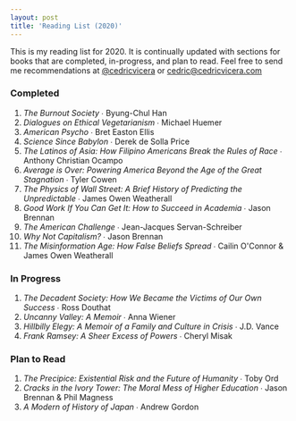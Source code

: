 ```yaml
---
layout: post
title: 'Reading List (2020)'
---
```

This is my reading list for 2020. It is continually updated with sections for books that are completed, in-progress, and plan to read. Feel free to send me recommendations at [@cedricvicera](https://twitter.com/cedricvicera) or [cedric@cedricvicera.com](mailto:cedric@cedricvicera.com)

### Completed
1. *The Burnout Society* ∙ Byung-Chul Han
2. *Dialogues on Ethical Vegetarianism* ∙ Michael Huemer
3. *American Psycho* ∙ Bret Easton Ellis
4. *Science Since Babylon* ∙ Derek de Solla Price
5. *The Latinos of Asia: How Filipino Americans Break the Rules of Race* ∙ Anthony Christian Ocampo
6. *Average is Over: Powering America Beyond the Age of the Great Stagnation* ∙ Tyler Cowen
7. *The Physics of Wall Street: A Brief History of Predicting the Unpredictable* ∙ James Owen Weatherall
8. *Good Work If You Can Get It: How to Succeed in Academia* ∙ Jason Brennan
9. *The American Challenge* ∙ Jean-Jacques Servan-Schreiber
10. *Why Not Capitalism?* ∙ Jason Brennan
11. *The Misinformation Age: How False Beliefs Spread* ∙ Cailin O'Connor & James Owen Weatherall

### In Progress
1. *The Decadent Society: How We Became the Victims of Our Own Success* ∙ Ross Douthat
2. *Uncanny Valley: A Memoir* ∙ Anna Wiener
3. *Hillbilly Elegy: A Memoir of a Family and Culture in Crisis* ∙ J.D. Vance
4. *Frank Ramsey: A Sheer Excess of Powers* ∙ Cheryl Misak

### Plan to Read
1. *The Precipice: Existential Risk and the Future of Humanity* ∙ Toby Ord
2. *Cracks in the Ivory Tower: The Moral Mess of Higher Education* ∙ Jason Brennan & Phil Magness
3. *A Modern of History of Japan* ∙ Andrew Gordon
